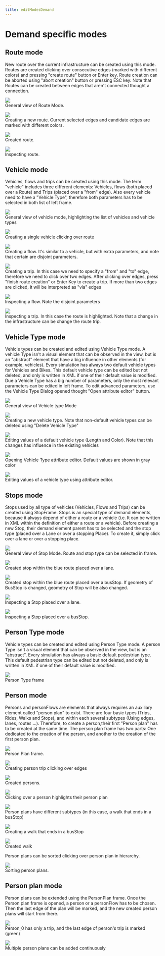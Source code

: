 ```yaml
---
title: editModesDemand
---
```


# Demand specific modes

## Route mode

New route over the current infrastructure can be created using this mode. Routes are created clicking over consecutive edges (marked with different colors) and pressing "create route" button or Enter key. Route creation can be aborted using "abort creation" button or pressing ESC key. Note that Routes can be created between edges that aren't connected thought a connection.

![](../images/neteditRouteMode1.png)   
General view of Route Mode.

![](../images/neteditRouteMode2.png)   
Creating a new route. Current selected edges and candidate edges are marked with different colors.

![](../images/neteditRouteMode3.png)   
Created route.

![](../images/neteditRouteMode4.png)   
Inspecting route.

## Vehicle mode

Vehicles, flows and trips can be created using this mode. The term "vehicle" includes three different elements: Vehicles, flows (both placed over a Route) and Trips (placed over a "from" edge). Also every vehicle need to have a "Vehicle Type", therefore both parameters has to be selected in both list of left frame.

![](../images/neteditVehicleMode1.png)   
General view of vehicle mode, highlighting the list of vehicles and vehicle types

![](../images/neteditVehicleMode2.png)   
Creating a single vehicle clicking over route

![](../images/neteditVehicleMode3.png)   
Creating a flow. It's similar to a vehicle, but with extra parameters, and note that certain are disjoint parameters.

![](../images/neteditVehicleMode4.png)   
Creating a trip. In this case we need to specify a "from" and "to" edge, therefore we need to click over two edges. After clicking over edges, press "finish route creation" or Enter Key to create a trip. If more than two edges are clicked, it will be interpreted as "via" edges

![](../images/neteditVehicleMode5.png)   
Inspecting a flow. Note the disjoint parameters

![](../images/neteditVehicleMode6.png)   
Inspecting a trip. In this case the route is highlighted. Note that a change in the infrastructure can be change the route trip.

## Vehicle Type mode

Vehicle types can be created and edited using Vehicle Type mode. A vehicle Type isn't a visual element that can be observed in the view, but is an "abstract" element that have a big influence in other elements (for example, vehicles). Every simulation has always two default vehicle types for Vehicles and Bikes. This default vehicle type can be edited but not deleted, and only is written in XML if one of their default value is modified. Due a Vehicle Type has a big number of parameters, only the most relevant parameters can be edited in left frame. To edit advanced parameters, use the Vehicle Type Dialog opened thought "Open attribute editor" button.

![](../images/neteditVehicleTypeMode1.png)   
General view of Vehicle type Mode

![](../images/neteditVehicleTypeMode2.png)   
Creating a new vehicle type. Note that non-default vehicle types can be deleted using "Delete Vehicle Type"

![](../images/neteditVehicleTypeMode3.png)   
Editing values of a default vehicle type (Length and Color). Note that this changes has influence in the existing vehicles

![](../images/neteditVehicleTypeMode4.png)   
Opening Vehicle Type attribute editor. Default values are shown in gray color

![](../images/neteditVehicleTypeMode5.png)   
Editing values of a vehicle type using attribute editor.

## Stops mode

Stops used by all type of vehicles (Vehicles, Flows and Trips) can be created using StopFrame. Stops is an special type of demand elements, because it always depend of either a route or a vehicle (i.e. It can be written in XML within the definition of either a route or a vehicle). Before creating a new Stop, their demand element parent has to be selected and the stop type (placed over a Lane or over a stopping Place). To create it, simply click over a lane or over a stopping place.

![](../images/neteditStopMode1.png)   
General view of Stop Mode. Route and stop type can be selected in frame. 

![](../images/neteditStopMode2.png)   
Created stop within the blue route placed over a lane.

![](../images/neteditStopMode3.png)   
Created stop within the blue route placed over a busStop. If geometry of BusStop is changed, geometry of Stop will be also changed.

![](../images/neteditStopMode4.png)   
Inspecting a Stop placed over a lane.

![](../images/neteditStopMode5.png)   
Inspecting a Stop placed over a busStop.

## Person Type mode

Vehicle types can be created and edited using Person Type mode. A person Type isn't a visual element that can be observed in the view, but is an "abstract". Every simulation has always a basic default pedestrian type. This default pedestrian type can be edited but not deleted, and only is written in XML if one of their default value is modified.

![](../images/ChangePersonPlans.png)   
Person Type frame


## Person mode

Persons and personFlows are elements that always requires an auxiliary element called "person plan" to exist. There are four basic types (Trips, Rides, Walks and Stops), and within each several subtypes (Using edges, lanes, routes ...). Therefore, to create a person,their first "Person plan" has to be created at the same time. The person plan frame has two parts: One dedicated to the creation of the person, and another to the creation of the first person plan.

![](../images/PersonFrame1.png)   
Person Plan frame.

![](../images/PersonFrame2.png)   
Creating person trip clicking over edges

![](../images/PersonFrame3.png)   
Created persons.

![](../images/PersonFrame4.png)   
Clicking over a person highlights their person plan

![](../images/PersonFrame5.png)   
Person plans have different subtypes (in this case, a walk that ends in a busStop)

![](../images/PersonFrame6.png)   
Creating a walk that ends in a busStop

![](../images/PersonFrame7.png)   
Created walk

Person plans can be sorted clicking over person plan in hierarchy. 


![](../images/ChangePersonPlans.png)   
Sorting person plans.


## Person plan mode

Person plans can be extended using the PersonPlan frame. Once the Person plan frame is opened, a person or a personFlow has to be chosen. Then the last edge of the plan will be marked, and the new created person plans will start from there.

![](../images/PersonPlanCreator1.png)   
Person_0 has only a trip, and the last edge of person's trip is marked (green)

![](../images/PersonPlanCreator2.png)   
Multiple person plans can be added continuously
